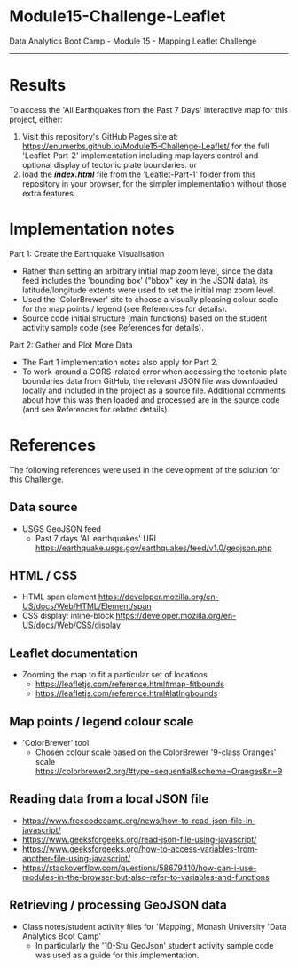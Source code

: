 # Module15-Challenge-Leaflet
Data Analytics Boot Camp - Module 15 - Mapping
Leaflet Challenge

---

# Results

To access the 'All Earthquakes from the Past 7 Days' interactive map for this project, either:
1. Visit this repository's GitHub Pages site at: https://enumerbs.github.io/Module15-Challenge-Leaflet/ for the full 'Leaflet-Part-2' implementation including map layers control and optional display of tectonic plate boundaries.
or
1. load the ***index.html*** file from the 'Leaflet-Part-1' folder from this repository in your browser, for the simpler implementation without those extra features.


# Implementation notes

Part 1: Create the Earthquake Visualisation

- Rather than setting an arbitrary initial map zoom level, since the data feed includes the 'bounding box' ("bbox" key in the JSON data), its latitude/longitude extents were used to set the initial map zoom level.
- Used the 'ColorBrewer' site to choose a visually pleasing colour scale for the map points / legend (see References for details).
- Source code initial structure (main functions) based on the student activity sample code (see References for details).

Part 2: Gather and Plot More Data

- The Part 1 implementation notes also apply for Part 2.
- To work-around a CORS-related error when accessing the tectonic plate boundaries data from GitHub, the relevant JSON file was downloaded locally and included in the project as a source file. Additional comments about how this was then loaded and processed are in the source code (and see References for related details).

# References

The following references were used in the development of the solution for this Challenge.

## Data source
- USGS GeoJSON feed
    - Past 7 days 'All earthquakes' URL https://earthquake.usgs.gov/earthquakes/feed/v1.0/geojson.php

## HTML / CSS
- HTML span element https://developer.mozilla.org/en-US/docs/Web/HTML/Element/span
- CSS display: inline-block https://developer.mozilla.org/en-US/docs/Web/CSS/display


## Leaflet documentation
- Zooming the map to fit a particular set of locations
    - https://leafletjs.com/reference.html#map-fitbounds
    - https://leafletjs.com/reference.html#latlngbounds

## Map points / legend colour scale
- 'ColorBrewer' tool
    - Chosen colour scale based on the ColorBrewer '9-class Oranges' scale https://colorbrewer2.org/#type=sequential&scheme=Oranges&n=9

## Reading data from a local JSON file
- https://www.freecodecamp.org/news/how-to-read-json-file-in-javascript/
- https://www.geeksforgeeks.org/read-json-file-using-javascript/
- https://www.geeksforgeeks.org/how-to-access-variables-from-another-file-using-javascript/
- https://stackoverflow.com/questions/58679410/how-can-i-use-modules-in-the-browser-but-also-refer-to-variables-and-functions

## Retrieving / processing GeoJSON data
- Class notes/student activity files for 'Mapping', Monash University 'Data Analytics Boot Camp'
    - In particularly the '10-Stu_GeoJson' student activity sample code was used as a guide for this implementation.